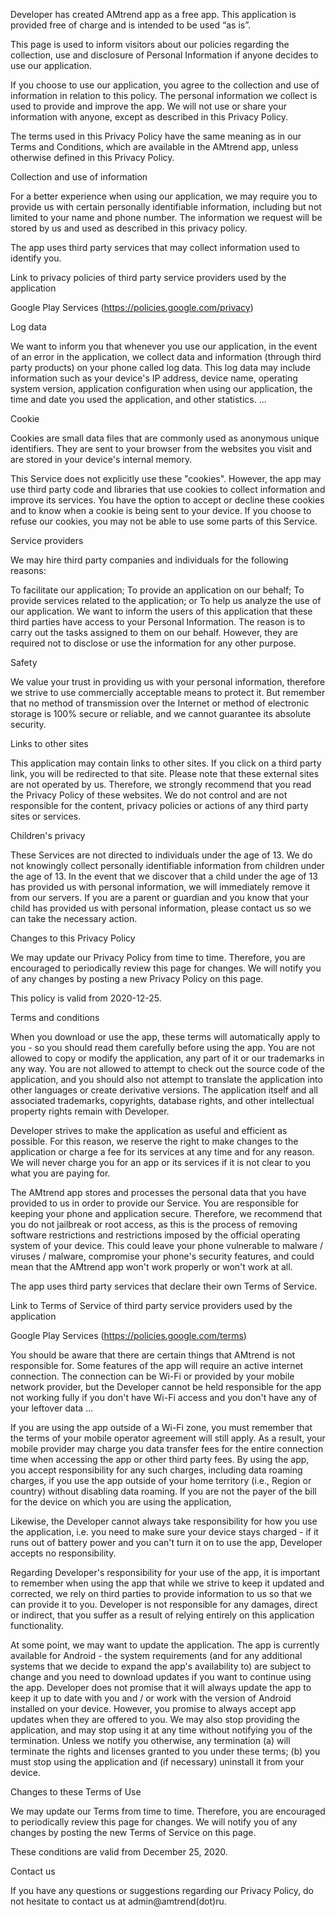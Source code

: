 Developer has created AMtrend app as a free app.  This application is provided free of charge and is intended to be used “as is”.

This page is used to inform visitors about our policies regarding the collection, use and disclosure of Personal Information if anyone decides to use our application.

If you choose to use our application, you agree to the collection and use of information in relation to this policy.  The personal information we collect is used to provide and improve the app.  We will not use or share your information with anyone, except as described in this Privacy Policy.

The terms used in this Privacy Policy have the same meaning as in our Terms and Conditions, which are available in the AMtrend app, unless otherwise defined in this Privacy Policy.

Collection and use of information

For a better experience when using our application, we may require you to provide us with certain personally identifiable information, including but not limited to your name and phone number.  The information we request will be stored by us and used as described in this privacy policy.

The app uses third party services that may collect information used to identify you.

Link to privacy policies of third party service providers used by the application

Google Play Services (https://policies.google.com/privacy)

Log data

We want to inform you that whenever you use our application, in the event of an error in the application, we collect data and information (through third party products) on your phone called log data.  This log data may include information such as your device's IP address, device name, operating system version, application configuration when using our application, the time and date you used the application, and other statistics.  ...

Cookie

Cookies are small data files that are commonly used as anonymous unique identifiers.  They are sent to your browser from the websites you visit and are stored in your device's internal memory.

This Service does not explicitly use these "cookies".  However, the app may use third party code and libraries that use cookies to collect information and improve its services.  You have the option to accept or decline these cookies and to know when a cookie is being sent to your device.  If you choose to refuse our cookies, you may not be able to use some parts of this Service.

Service providers

We may hire third party companies and individuals for the following reasons:

To facilitate our application;
To provide an application on our behalf;
To provide services related to the application;  or
To help us analyze the use of our application.
We want to inform the users of this application that these third parties have access to your Personal Information.  The reason is to carry out the tasks assigned to them on our behalf.  However, they are required not to disclose or use the information for any other purpose.

Safety

We value your trust in providing us with your personal information, therefore we strive to use commercially acceptable means to protect it.  But remember that no method of transmission over the Internet or method of electronic storage is 100% secure or reliable, and we cannot guarantee its absolute security.

Links to other sites

This application may contain links to other sites.  If you click on a third party link, you will be redirected to that site.  Please note that these external sites are not operated by us.  Therefore, we strongly recommend that you read the Privacy Policy of these websites.  We do not control and are not responsible for the content, privacy policies or actions of any third party sites or services.

Children's privacy

These Services are not directed to individuals under the age of 13.  We do not knowingly collect personally identifiable information from children under the age of 13.  In the event that we discover that a child under the age of 13 has provided us with personal information, we will immediately remove it from our servers.  If you are a parent or guardian and you know that your child has provided us with personal information, please contact us so we can take the necessary action.

Changes to this Privacy Policy

We may update our Privacy Policy from time to time.  Therefore, you are encouraged to periodically review this page for changes.  We will notify you of any changes by posting a new Privacy Policy on this page.

This policy is valid from 2020-12-25.

Terms and conditions

When you download or use the app, these terms will automatically apply to you - so you should read them carefully before using the app.  You are not allowed to copy or modify the application, any part of it or our trademarks in any way.  You are not allowed to attempt to check out the source code of the application, and you should also not attempt to translate the application into other languages ​​or create derivative versions.  The application itself and all associated trademarks, copyrights, database rights, and other intellectual property rights remain with Developer.

Developer strives to make the application as useful and efficient as possible.  For this reason, we reserve the right to make changes to the application or charge a fee for its services at any time and for any reason.  We will never charge you for an app or its services if it is not clear to you what you are paying for.

The AMtrend app stores and processes the personal data that you have provided to us in order to provide our Service.  You are responsible for keeping your phone and application secure.  Therefore, we recommend that you do not jailbreak or root access, as this is the process of removing software restrictions and restrictions imposed by the official operating system of your device.  This could leave your phone vulnerable to malware / viruses / malware, compromise your phone's security features, and could mean that the AMtrend app won't work properly or won't work at all.

The app uses third party services that declare their own Terms of Service.

Link to Terms of Service of third party service providers used by the application

Google Play Services (https://policies.google.com/terms)

You should be aware that there are certain things that AMtrend is not responsible for.  Some features of the app will require an active internet connection.  The connection can be Wi-Fi or provided by your mobile network provider, but the Developer cannot be held responsible for the app not working fully if you don't have Wi-Fi access and you don't have any of your leftover data  ...

If you are using the app outside of a Wi-Fi zone, you must remember that the terms of your mobile operator agreement will still apply.  As a result, your mobile provider may charge you data transfer fees for the entire connection time when accessing the app or other third party fees.  By using the app, you accept responsibility for any such charges, including data roaming charges, if you use the app outside of your home territory (i.e., Region or country) without disabling data roaming.  If you are not the payer of the bill for the device on which you are using the application,

Likewise, the Developer cannot always take responsibility for how you use the application, i.e.  you need to make sure your device stays charged - if it runs out of battery power and you can't turn it on to use the app, Developer accepts no responsibility.

Regarding Developer's responsibility for your use of the app, it is important to remember when using the app that while we strive to keep it updated and corrected, we rely on third parties to provide information to us so that we can provide it to you.  Developer is not responsible for any damages, direct or indirect, that you suffer as a result of relying entirely on this application functionality.

At some point, we may want to update the application.  The app is currently available for Android - the system requirements (and for any additional systems that we decide to expand the app's availability to) are subject to change and you need to download updates if you want to continue using the app.  Developer does not promise that it will always update the app to keep it up to date with you and / or work with the version of Android installed on your device.  However, you promise to always accept app updates when they are offered to you.  We may also stop providing the application, and may stop using it at any time without notifying you of the termination.  Unless we notify you otherwise, any termination (a) will terminate the rights and licenses granted to you under these terms;  (b) you must stop using the application and (if necessary) uninstall it from your device.

Changes to these Terms of Use

We may update our Terms from time to time.  Therefore, you are encouraged to periodically review this page for changes.  We will notify you of any changes by posting the new Terms of Service on this page.

These conditions are valid from December 25, 2020.

Contact us

If you have any questions or suggestions regarding our Privacy Policy, do not hesitate to contact us at admin@amtrend(dot)ru.
